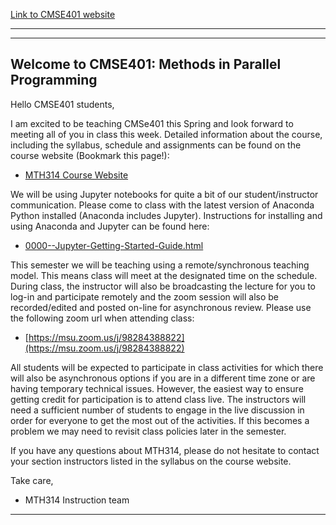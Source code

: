 [Link to CMSE401 website](http://cmse.msu.edu/cmse401/)

----

---
## Welcome to CMSE401: Methods in Parallel Programming


Hello CMSE401 students,

I am excited to be teaching CMSe401 this Spring and look forward to meeting all of you in class this week. Detailed information about the course, including the syllabus, schedule and assignments can be found on the course website (Bookmark this page!):

- [MTH314 Course Website](http://cmse.msu.edu/mth314)

We will be using Jupyter notebooks for quite a bit of our student/instructor communication. Please come to class with the latest version of Anaconda Python installed (Anaconda includes Jupyter). Instructions for installing and using Anaconda and Jupyter can be found here:

- [0000--Jupyter-Getting-Started-Guide.html](https://msu-cmse-courses.github.io/mth314-F20-student/assignments/0000--Jupyter-Getting-Started-Guide.html)

This semester we will be teaching using a remote/synchronous teaching model. This means class will meet at the designated time on the schedule. During class, the instructor will also be broadcasting the lecture for you to log-in and participate remotely and the zoom session will also be recorded/edited and posted on-line for asynchronous review. Please use the following zoom url when attending class:

- [https://msu.zoom.us/j/98284388822](https://msu.zoom.us/j/98284388822)

All students will be expected to participate in class activities for which there will also be asynchronous options if you are in a different time zone or are having temporary technical issues.  However, the easiest way to ensure getting credit for participation is to attend class live. The instructors will need a sufficient number of students to engage in the live discussion in order for everyone to get the most out of the activities. If this becomes a problem we may need to revisit class policies later in the semester.

If you have any questions about MTH314, please do not hesitate to contact your section instructors listed in the syllabus on the course website. 

Take care,

- MTH314 Instruction team

-----
